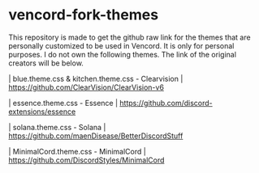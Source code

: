 # vencord-fork-themes

This repository is made to get the github raw link for the themes that are personally customized to be used in Vencord. It is only for personal purposes. I do not own the following themes. The link of the original creators will be below.

| blue.theme.css & kitchen.theme.css - Clearvision
| https://github.com/ClearVision/ClearVision-v6

| essence.theme.css - Essence
| https://github.com/discord-extensions/essence

| solana.theme.css - Solana
| https://github.com/maenDisease/BetterDiscordStuff

| MinimalCord.theme.css - MinimalCord
| https://github.com/DiscordStyles/MinimalCord

